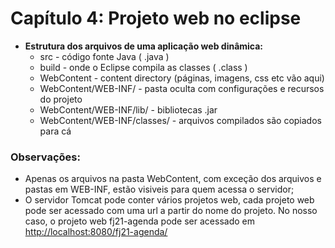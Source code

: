 # Capítulo 4: Projeto web no eclipse

* **Estrutura dos arquivos de uma aplicação web dinâmica:**
	* src - código fonte Java ( .java ) 
	* build - onde o Eclipse compila as classes ( .class ) 
	* WebContent - content directory (páginas, imagens, css etc vão aqui) 
	* WebContent/WEB-INF/ - pasta oculta com configurações e recursos do projeto 
	* WebContent/WEB-INF/lib/ - bibliotecas  .jar  
	* WebContent/WEB-INF/classes/ - arquivos compilados são copiados para cá

### Observações:

* Apenas os arquivos na pasta WebContent, com exceção dos arquivos e pastas em WEB-INF, estão visiveis para quem acessa o servidor;
* O servidor Tomcat pode conter vários projetos web, cada projeto web pode ser acessado com uma url a partir do nome do projeto. No nosso caso, o projeto web fj21-agenda pode ser acessado em [http://localhost:8080/fj21-agenda/](http://localhost:8080/fj21-agenda/)
